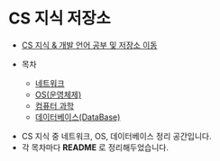 # CS 지식 저장소

* [CS 지식 & 개발 언어 공부 및 저장소 이동](https://github.com/Hasegos/backendStudy)

* 목차
    * [네트워크](https://github.com/Hasegos/Study_CS/tree/master/Computer%20Science/NetWork)
    * [OS(운영체제)](https://github.com/Hasegos/Study_CS/tree/master/Computer%20Science/Operating%20System)
    * [컴퓨터 과학](https://github.com/Hasegos/backendStudy/tree/master/Computer%20Science/What%20Computer%20Science)
    * [데이터베이스(DataBase)]()
    
+ CS 지식 중 네트워크, OS, 데이터베이스 정리 공간입니다.
+ 각 목차마다 **README** 로 정리해두었습니다.